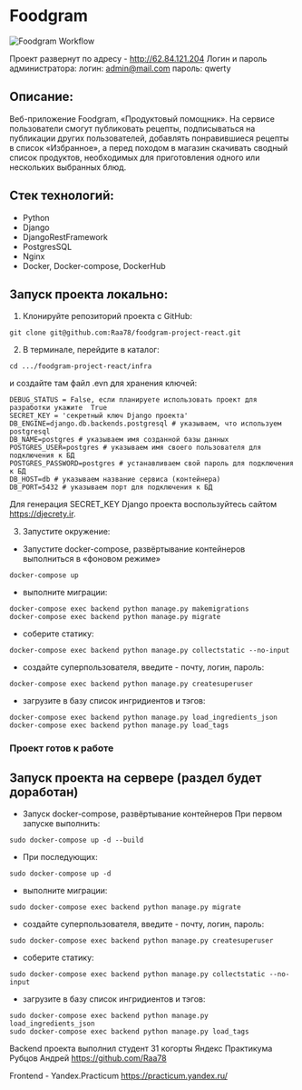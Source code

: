 # Foodgram

![Foodgram Workflow](https://github.com/Raa78/foodgram-project-react/actions/workflows/foodgram_workflow.yml/badge.svg)

Проект развернут по адресу - http://62.84.121.204
Логин и пароль администратора:
логин: admin@mail.com
пароль: qwerty


## Описание:

Веб-приложение Foodgram, «Продуктовый помощник». На сервисе пользователи смогут публиковать рецепты, подписываться на публикации других пользователей, добавлять понравившиеся рецепты в список «Избранное», а перед походом в магазин скачивать сводный список продуктов, необходимых для приготовления одного или нескольких выбранных блюд.

## Стек технологий:
* Python 
* Django 
* DjangoRestFramework 
* PostgresSQL 
* Nginx
* Docker, Docker-compose, DockerHub

## Запуск проекта локально:

1. Клонируйте репозиторий проекта с GitHub:
```
git clone git@github.com:Raa78/foodgram-project-react.git
```

2. В терминале, перейдите в каталог: 
```
cd .../foodgram-project-react/infra
```

и создайте там файл .evn для хранения ключей:
```
DEBUG_STATUS = False, еcли планируете использовать проект для разработки укажите  True
SECRET_KEY = 'секретный ключ Django проекта'
DB_ENGINE=django.db.backends.postgresql # указываем, что используем postgresql
DB_NAME=postgres # указываем имя созданной базы данных
POSTGRES_USER=postgres # указываем имя своего пользователя для подключения к БД
POSTGRES_PASSWORD=postgres # устанавливаем свой пароль для подключения к БД
DB_HOST=db # указываем название сервиса (контейнера)
DB_PORT=5432 # указываем порт для подключения к БД 
```
Для генерация SECRET_KEY Django проекта воспользуйтесь сайтом https://djecrety.ir. 

3. Запустите окружение:

* Запустите docker-compose, развёртывание контейнеров выполниться в «фоновом режиме»
```
docker-compose up
```

* выполните миграции:
```
docker-compose exec backend python manage.py makemigrations
docker-compose exec backend python manage.py migrate
```

*  соберите статику:
```
docker-compose exec backend python manage.py collectstatic --no-input
```

* cоздайте суперпользователя, введите - почту, логин, пароль:
```
docker-compose exec backend python manage.py createsuperuser
```

*  загрузите в базу список ингридиентов и тэгов:
```
docker-compose exec backend python manage.py load_ingredients_json
docker-compose exec backend python manage.py load_tags
```
### Проект готов к работе


## Запуск проекта на сервере (раздел будет доработан)

* Запуск docker-compose, развёртывание контейнеров
  При первом запуске выполнить:
```
sudo docker-compose up -d --build
```
* При последующих:
```
sudo docker-compose up -d
```

* выполните миграции:
```
sudo docker-compose exec backend python manage.py migrate
```

* cоздайте суперпользователя, введите - почту, логин, пароль:
```
sudo docker-compose exec backend python manage.py createsuperuser
```

*  соберите статику:
```
sudo docker-compose exec backend python manage.py collectstatic --no-input
```


* загрузите в базу список ингридиентов и тэгов:
```
sudo docker-compose exec backend python manage.py load_ingredients_json
sudo docker-compose exec backend python manage.py load_tags
```

Backend проекта выполнил студент 31 когорты Яндекс Практикума  
Рубцов Андрей
https://github.com/Raa78 

Frontend - Yandex.Practicum
https://practicum.yandex.ru/
